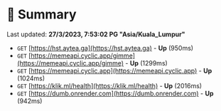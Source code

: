 # 📖 Summary
Last updated: **27/3/2023, 7:53:02 PG "Asia/Kuala_Lumpur"**

- `GET` [https://hst.aytea.ga](https://hst.aytea.ga) - **Up** (950ms)
- `GET` [https://memeapi.cyclic.app/gimme](https://memeapi.cyclic.app/gimme) - **Up** (1299ms)
- `GET` [https://memeapi.cyclic.app](https://memeapi.cyclic.app) - **Up** (1024ms)
- `GET` [https://klik.ml/health](https://klik.ml/health) - **Up** (2016ms)
- `GET` [https://dumb.onrender.com](https://dumb.onrender.com) - **Up** (942ms)
